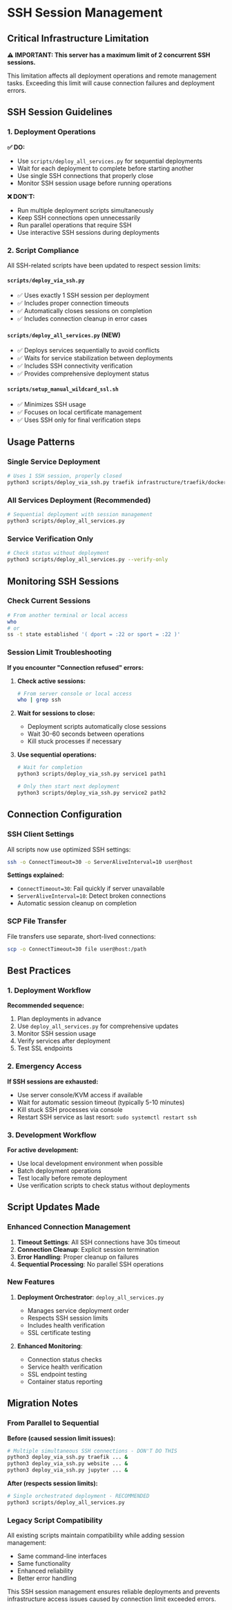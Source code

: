 # SSH Session Management

## Critical Infrastructure Limitation

**⚠️ IMPORTANT: This server has a maximum limit of 2 concurrent SSH sessions.**

This limitation affects all deployment operations and remote management tasks. Exceeding this limit will cause connection failures and deployment errors.

## SSH Session Guidelines

### 1. Deployment Operations

**✅ DO:**
- Use `scripts/deploy_all_services.py` for sequential deployments
- Wait for each deployment to complete before starting another
- Use single SSH connections that properly close
- Monitor SSH session usage before running operations

**❌ DON'T:**
- Run multiple deployment scripts simultaneously
- Keep SSH connections open unnecessarily
- Run parallel operations that require SSH
- Use interactive SSH sessions during deployments

### 2. Script Compliance

All SSH-related scripts have been updated to respect session limits:

#### `scripts/deploy_via_ssh.py`
- ✅ Uses exactly 1 SSH session per deployment
- ✅ Includes proper connection timeouts
- ✅ Automatically closes sessions on completion
- ✅ Includes connection cleanup in error cases

#### `scripts/deploy_all_services.py` (NEW)
- ✅ Deploys services sequentially to avoid conflicts
- ✅ Waits for service stabilization between deployments
- ✅ Includes SSH connectivity verification
- ✅ Provides comprehensive deployment status

#### `scripts/setup_manual_wildcard_ssl.sh`
- ✅ Minimizes SSH usage
- ✅ Focuses on local certificate management
- ✅ Uses SSH only for final verification steps

## Usage Patterns

### Single Service Deployment
```bash
# Uses 1 SSH session, properly closed
python3 scripts/deploy_via_ssh.py traefik infrastructure/traefik/docker-compose.yml
```

### All Services Deployment (Recommended)
```bash
# Sequential deployment with session management
python3 scripts/deploy_all_services.py
```

### Service Verification Only
```bash
# Check status without deployment
python3 scripts/deploy_all_services.py --verify-only
```

## Monitoring SSH Sessions

### Check Current Sessions
```bash
# From another terminal or local access
who
# or
ss -t state established '( dport = :22 or sport = :22 )'
```

### Session Limit Troubleshooting

**If you encounter "Connection refused" errors:**

1. **Check active sessions:**
   ```bash
   # From server console or local access
   who | grep ssh
   ```

2. **Wait for sessions to close:**
   - Deployment scripts automatically close sessions
   - Wait 30-60 seconds between operations
   - Kill stuck processes if necessary

3. **Use sequential operations:**
   ```bash
   # Wait for completion
   python3 scripts/deploy_via_ssh.py service1 path1

   # Only then start next deployment
   python3 scripts/deploy_via_ssh.py service2 path2
   ```

## Connection Configuration

### SSH Client Settings

All scripts now use optimized SSH settings:

```bash
ssh -o ConnectTimeout=30 -o ServerAliveInterval=10 user@host
```

**Settings explained:**
- `ConnectTimeout=30`: Fail quickly if server unavailable
- `ServerAliveInterval=10`: Detect broken connections
- Automatic session cleanup on completion

### SCP File Transfer

File transfers use separate, short-lived connections:

```bash
scp -o ConnectTimeout=30 file user@host:/path
```

## Best Practices

### 1. Deployment Workflow

**Recommended sequence:**
1. Plan deployments in advance
2. Use `deploy_all_services.py` for comprehensive updates
3. Monitor SSH session usage
4. Verify services after deployment
5. Test SSL endpoints

### 2. Emergency Access

**If SSH sessions are exhausted:**
- Use server console/KVM access if available
- Wait for automatic session timeout (typically 5-10 minutes)
- Kill stuck SSH processes via console
- Restart SSH service as last resort: `sudo systemctl restart ssh`

### 3. Development Workflow

**For active development:**
- Use local development environment when possible
- Batch deployment operations
- Test locally before remote deployment
- Use verification scripts to check status without deployments

## Script Updates Made

### Enhanced Connection Management

1. **Timeout Settings**: All SSH connections have 30s timeout
2. **Connection Cleanup**: Explicit session termination
3. **Error Handling**: Proper cleanup on failures
4. **Sequential Processing**: No parallel SSH operations

### New Features

1. **Deployment Orchestrator**: `deploy_all_services.py`
   - Manages service deployment order
   - Respects SSH session limits
   - Includes health verification
   - SSL certificate testing

2. **Enhanced Monitoring**:
   - Connection status checks
   - Service health verification
   - SSL endpoint testing
   - Container status reporting

## Migration Notes

### From Parallel to Sequential

**Before (caused session limit issues):**
```bash
# Multiple simultaneous SSH connections - DON'T DO THIS
python3 deploy_via_ssh.py traefik ... &
python3 deploy_via_ssh.py website ... &
python3 deploy_via_ssh.py jupyter ... &
```

**After (respects session limits):**
```bash
# Single orchestrated deployment - RECOMMENDED
python3 scripts/deploy_all_services.py
```

### Legacy Script Compatibility

All existing scripts maintain compatibility while adding session management:
- Same command-line interfaces
- Same functionality
- Enhanced reliability
- Better error handling

This SSH session management ensures reliable deployments and prevents infrastructure access issues caused by connection limit exceeded errors.